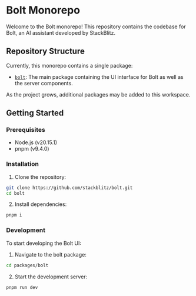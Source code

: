 # Bolt Monorepo

Welcome to the Bolt monorepo! This repository contains the codebase for Bolt, an AI assistant developed by StackBlitz.

## Repository Structure

Currently, this monorepo contains a single package:

- [`bolt`](packages/bolt): The main package containing the UI interface for Bolt as well as the server components.

As the project grows, additional packages may be added to this workspace.

## Getting Started

### Prerequisites

- Node.js (v20.15.1)
- pnpm (v9.4.0)

### Installation

1. Clone the repository:

```bash
git clone https://github.com/stackblitz/bolt.git
cd bolt
```

2. Install dependencies:

```bash
pnpm i
```

### Development

To start developing the Bolt UI:

1. Navigate to the bolt package:

```bash
cd packages/bolt
```

2. Start the development server:

```bash
pnpm run dev
```
